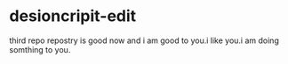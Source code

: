 # desioncripit-edit
third repo
repostry is good now and i am good to you.i like you.i am doing somthing to you.
